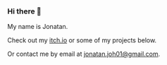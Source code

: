 ### Hi there 👋

My name is Jonatan.

Check out my [itch.io](https://smeas.itch.io/) or some of my projects below.

Or contact me by email at [jonatan.joh01@gmail.com](mailto:jonatan.joh01@gmail.com).


<!--
Itch.io: [smeas.itch.io](https://smeas.itch.io/) \
Email: [jonatan.joh01@gmail.com](mailto:jonatan.joh01@gmail.com)
-->
